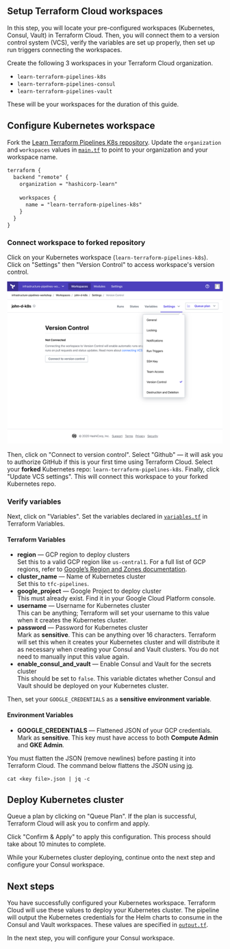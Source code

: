## Setup Terraform Cloud workspaces

In this step, you will locate your pre-configured workspaces (Kubernetes, Consul, Vault) in Terraform Cloud. Then, you will connect them to a version control system (VCS), verify the variables are set up properly, then set up run triggers connecting the workspaces.

Create the following 3 workspaces in your Terraform Cloud organization.

- `learn-terraform-pipelines-k8s`
- `learn-terraform-pipelines-consul`
- `learn-terraform-pipelines-vault`

These will be your workspaces for the duration of this guide.

## Configure Kubernetes workspace

Fork the [Learn Terraform Pipelines K8s repository](https://github.com/hashicorp/learn-terraform-pipelines-k8s). Update the `organization` and `workspaces` values in [`main.tf`](https://github.com/hashicorp/learn-terraform-pipelines-k8s/blob/master/main.tf) to point to your organization and your workspace name.

```hcl
terraform {
  backend "remote" {
    organization = "hashicorp-learn"

    workspaces {
      name = "learn-terraform-pipelines-k8s"
    }
  }
}
```
### Connect workspace to forked repository

Click on your Kubernetes workspace (`learn-terraform-pipelines-k8s`). Click on "Settings" then "Version Control" to access workspace's version control.

![Click on "Settings" then "Version Control" to access workspace version control](./assets/configure-vcs.png)

Then, click on "Connect to version control". Select "Github" — it will ask you to authorize GitHub if this is your first time using Terraform Cloud. Select your **forked** Kubernetes repo: `learn-terraform-pipelines-k8s`. Finally, click "Update VCS settings". This will connect this workspace to your forked Kubernetes repo.

### Verify variables

Next, click on "Variables". Set the variables declared in [`variables.tf`](https://github.com/hashicorp/learn-terraform-pipelines-k8s/blob/master/variables.tf) in Terraform Variables.

#### Terraform Variables
- **region** — GCP region to deploy clusters<br/>
  Set this to a valid GCP region like `us-central1`.  For a full list of GCP regions, refer to [Google’s Region and Zones documentation](https://cloud.google.com/compute/docs/regions-zones).
- **cluster_name** — Name of Kubernetes cluster<br/>
  Set this to `tfc-pipelines`.
- **google_project** — Google Project to deploy cluster<br/>
  This must already exist. Find it in your Google Cloud Platform console.
- **username** — Username for Kubernetes cluster<br/>
  This can be anything; Terraform will set your username to this value when it creates the Kubernetes cluster.
- **password** — Password for Kubernetes cluster<br/>
  Mark as **sensitive**. This can be anything over 16 characters. Terraform will set this when it creates your Kubernetes cluster and will distribute it as necessary when creating your Consul and Vault clusters. You do not need to manually input this value again.
- **enable_consul_and_vault** — Enable Consul and Vault for the secrets cluster<br/>
  This should be set to `false`. This variable dictates whether Consul and Vault should be deployed on your Kubernetes cluster.

Then, set your `GOOGLE_CREDENTIALS` as a **sensitive environment variable**.

#### Environment Variables
- **GOOGLE_CREDENTIALS** — Flattened JSON of your GCP credentials.<br/>
  Mark as **sensitive**. This key must have access to both **Compute Admin** and **GKE Admin**.

You must flatten the JSON (remove newlines) before pasting it into Terraform Cloud. The command below flattens the JSON using [jq](https://stedolan.github.io/jq/).

```shell
cat <key file>.json | jq -c
```

## Deploy Kubernetes cluster

Queue a plan by clicking on "Queue Plan". If the plan is successful, Terraform Cloud will ask you to confirm and apply.

Click "Confirm & Apply" to apply this configuration. This process should take about 10 minutes to complete. 

While your Kubernetes cluster deploying, continue onto the next step and configure your Consul workspace.

## Next steps

You have successfully configured your Kubernetes workspace. Terraform Cloud will use these values to deploy your Kubernetes cluster. The pipeline will output the Kubernetes credentials for the Helm charts to consume in the Consul and Vault workspaces. These values are specified in [`output.tf`](https://github.com/hashicorp/learn-terraform-pipelines-k8s/blob/master/outputs.tf).

In the next step, you will configure your Consul workspace.

